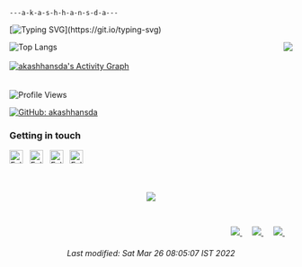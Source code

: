 ```
---a-k-a-s-h-h-a-n-s-d-a---
```
[![Typing SVG](https://readme-typing-svg.herokuapp.com?font=JetBrains+Mono&color=06FF00&width=440&lines=Welcome+to+akashhansda+GitHub+profile.;Hi,+I'+m+akashhansda;I'+m+interested+in+Coding+and+Web+Development;I'+m+currently+learning+Machine+Learning;I'+m+looking+to+collaborate+on+GitHub+and+more+.+.+.;How+to+reach+me+@akashhansda.;Research+is+our+priority.;Thanks+for+reading.)](https://git.io/typing-svg)

![Top Langs](https://github-readme-stats.vercel.app/api/top-langs/?username=donnemartin&layout=compact&theme=github_dark&hide=php,javascript,css,tsql,html,scss,makefile,shell,dockerfile)
<img align="right" src="https://github-readme-stats.vercel.app/api?username=akashhansda&show_icons=true&icon_color=06FF00&text_color=718096&bg_color=00000000&hide_title=true&hide_border=true" />
<br>
<br><!-- https://github.com/akashhansda/github-readme-activity-graph -->
<a href="https://github.com/akashhansda/github-readme-activity-graph"><img alt="akashhansda's Activity Graph" src="https://denvercoder1-activity-graph.herokuapp.com/graph/?username=akashhansda&bg_color=000000&color=4E9F3D&line=06FF00&point=FFFFFF&hide_border=true" /></a>
<br>
<br>
<br>
![Profile Views](https://komarev.com/ghpvc/?username=akashhansda&color=brightgreen)

[![GitHub: akashhansda](https://img.shields.io/github/followers/akashhansda?label=follow%20github&color=brightgreen)](https://github.com/akashhansda)

### Getting in touch
<a href="https://twitter.com/" title="Follow me on Twitter">
  <img
    width="24"
    alt="Follow me on Twitter"
    src="https://raw.githubusercontent.com/trekhleb/trekhleb/master/assets/icons/twitter.svg"
  /></a>
&nbsp;
<a href="https://www.linkedin.com/in/" title="Follow me on LinkedIn">
  <img
    width="24"
    alt="Follow me on LinkedIn"
    src="https://raw.githubusercontent.com/trekhleb/trekhleb/master/assets/icons/linkedin.svg"
  /></a>
&nbsp;
<a href="https://medium.com/" title="Follow me on Medium">
  <img
    width="24"
    alt="Follow me on Medium"
    src="https://raw.githubusercontent.com/trekhleb/trekhleb/master/assets/icons/medium.svg"
  /></a>
&nbsp;
<a href="https://dev.to/" title="Follow me on DevTo">
  <img
    width="24"
    alt="Follow me on DevTo"
    src="https://raw.githubusercontent.com/trekhleb/trekhleb/master/assets/icons/devto.svg"
  /></a>
&nbsp;
<br>
<br>
<div align="center">
<br>  
<p align="center"><img align="center" src="https://profile-counter.glitch.me/{akashhansda}/count.svg" /></p> 
<br>
</div>
<p align="right">
    <a href="https://akashhansda.github.io/" alt="portfolio">
        <img src="https://img.shields.io/badge/Portfolio-akashhansda-brightgreen.svg" />
    </a>&emsp;
    <a href="https://t.me/akashhansda" alt="Telegram">
        <img src="https://img.shields.io/badge/-akashhansda-blue?style=social&logo=Telegram&logoColor=blue" />
    </a>&emsp;
    <a href="https://www.paypal.com/paypalme/" alt="PayPal">
        <img src="https://img.shields.io/badge/-akashhansda-blue?style=social&logo=PayPal&logoColor=blue" />
    </a>&emsp;
</p>

<!--
**akashhansda/akashhansda** is a ✨ _special_ ✨ repository because its `README.md` (this file) appears on your GitHub profile.

Here are some ideas to get you started:

- 🔭 I’m currently working on ...
- 🌱 I’m currently learning ...
- 👯 I’m looking to collaborate on ...
- 🤔 I’m looking for help with ...
- 💬 Ask me about ...
- 📫 How to reach me: ...
- 😄 Pronouns: ...
- ⚡ Fun fact: ...
-->
<h6 color="9AB3F5" align="center">Last modified: Sat Mar 26 08:05:07 IST 2022</h6>
